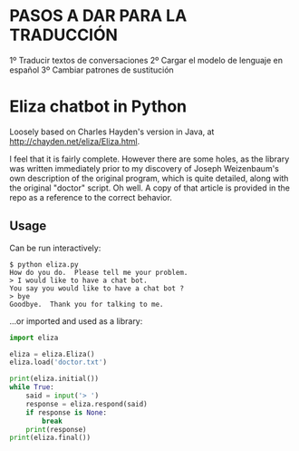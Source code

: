 # PASOS A DAR PARA LA TRADUCCIÓN

1º Traducir textos de conversaciones
2º Cargar el modelo de lenguaje en español
3º Cambiar patrones de sustitución



# Eliza chatbot in Python

Loosely based on Charles Hayden's version in Java, at http://chayden.net/eliza/Eliza.html. 

I feel that it is fairly complete. However there are some holes, as the library was written immediately prior to my discovery of Joseph Weizenbaum's own description of the original program, which is quite detailed, along with the original "doctor" script. Oh well. A copy of that article is provided in the repo as a reference to the correct behavior.

## Usage

Can be run interactively:

```
$ python eliza.py
How do you do.  Please tell me your problem.
> I would like to have a chat bot.
You say you would like to have a chat bot ?
> bye
Goodbye.  Thank you for talking to me.
```

...or imported and used as a library:

```python
import eliza

eliza = eliza.Eliza()
eliza.load('doctor.txt')

print(eliza.initial())
while True:
    said = input('> ')
    response = eliza.respond(said)
    if response is None:
        break
    print(response)
print(eliza.final())
```
